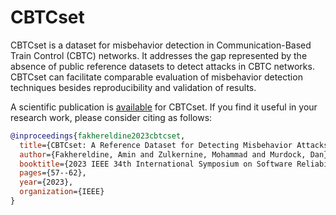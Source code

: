 # CBTCset
CBTCset is a dataset for misbehavior detection in Communication-Based Train Control (CBTC) networks. It addresses the gap represented by the absence of public reference datasets
to detect attacks in CBTC networks. CBTCset can facilitate comparable evaluation of misbehavior detection techniques besides reproducibility and validation of results.


A scientific publication is [available](https://ieeexplore.ieee.org/document/10301328) for CBTCset. If you find it useful in your research work, please consider citing as follows:

```bibtex
@inproceedings{fakhereldine2023cbtcset,
  title={CBTCset: A Reference Dataset for Detecting Misbehavior Attacks in CBTC Networks},
  author={Fakhereldine, Amin and Zulkernine, Mohammad and Murdock, Dan},
  booktitle={2023 IEEE 34th International Symposium on Software Reliability Engineering Workshops (ISSREW)},
  pages={57--62},
  year={2023},
  organization={IEEE}
}

```
